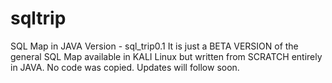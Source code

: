 # sqltrip
SQL Map in JAVA
Version - sql_trip0.1
It is just a BETA VERSION of the general SQL Map available in KALI Linux but written from SCRATCH entirely in JAVA. No code was copied. 
Updates will follow soon.
